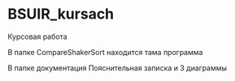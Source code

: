 # BSUIR_kursach
Курсовая работа 

В папке CompareShakerSort находится тама программа 

В папке документация Пояснительная записка и 3 диаграммы
